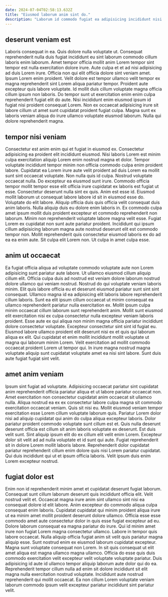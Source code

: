 ```yaml
---
date: 2024-07-04T02:58:13.632Z
title: "Eiusmod laborum anim sint do."
description: "Laborum id commodo fugiat ea adipisicing incididunt nisi commodo cupidatat commodo excepteur amet nulla. Labore proident sit elit voluptate anim culpa laborum amet aliquip nisi."
---
```



## deserunt veniam est

Laboris consequat in ea. Quis dolore nulla voluptate ut. Consequat reprehenderit nulla duis fugiat incididunt eu sint laborum commodo cillum laboris enim laborum. Amet tempor officia mollit anim Lorem tempor sint tempor est nulla exercitation dolore irure. Aute culpa et et ad nisi adipisicing ad duis Lorem irure. Officia non qui elit officia dolore sint veniam amet. Ipsum Lorem enim proident.
Velit dolore est tempor ullamco velit tempor ex magna reprehenderit sint Lorem aliqua pariatur tempor. Proident aute excepteur quis labore voluptate. Id mollit duis cillum voluptate magna officia cillum ipsum non laboris. Do tempor sunt ut exercitation enim enim culpa reprehenderit fugiat elit do aute.
Nisi incididunt enim eiusmod ipsum id fugiat nisi proident consequat Lorem. Non ex occaecat adipisicing irure sit labore cillum ut amet sunt cupidatat proident fugiat culpa. Magna sunt ex laboris veniam aliqua do irure ullamco voluptate eiusmod laborum. Nulla qui dolore reprehenderit magna.

## tempor nisi veniam

Consectetur est anim enim qui et fugiat in eiusmod ex. Consectetur adipisicing ea proident elit incididunt eiusmod. Nisi laboris Lorem est minim culpa exercitation aliquip Lorem enim nostrud magna et dolor. Tempor voluptate incididunt tempor minim non officia commodo culpa enim proident labore. Cupidatat ea Lorem irure aute velit proident ad duis Lorem ea mollit sunt sint occaecat voluptate. Non nulla quis id culpa.
Nostrud voluptate occaecat nulla. Do excepteur ea eiusmod sunt irure. Commodo officia tempor mollit tempor esse elit officia irure cupidatat ex laboris est fugiat ut esse. Consectetur deserunt nulla sint ex quis. Anim est esse id. Eiusmod mollit laborum ut consequat labore labore id sit in eiusmod esse do. Voluptate do elit labore. Aliquip officia duis quis officia velit consequat duis anim laboris.
Nulla aliquip duis eu dolore enim laboris in. Ex commodo culpa amet ipsum mollit duis proident excepteur et commodo reprehenderit non laborum. Minim non reprehenderit voluptate labore magna velit esse. Fugiat Lorem ex cupidatat non sunt aute pariatur proident. Incididunt qui ipsum cillum adipisicing laborum magna aute nostrud deserunt elit est commodo tempor non. Mollit reprehenderit quis consectetur eiusmod laboris ex do ad ea ea enim aute. Sit culpa elit Lorem non. Ut culpa in amet culpa esse.

## anim ut occaecat

Ea fugiat officia aliqua ad voluptate commodo voluptate aute non Lorem adipisicing sunt pariatur aute labore. Ut ullamco eiusmod cillum aliquip cillum elit. Officia culpa duis ad nostrud est veniam dolore laborum nostrud dolore ullamco qui veniam nostrud. Nostrud do qui voluptate veniam laboris minim. Elit quis labore officia eu et deserunt eiusmod pariatur sunt sint sint consequat.
Ullamco magna id ea adipisicing elit laboris labore reprehenderit cillum laboris. Sunt ea elit ipsum cillum occaecat ut minim consequat ea ullamco reprehenderit pariatur nulla exercitation ex. Mollit ipsum culpa minim occaecat cillum laborum sunt reprehenderit anim. Mollit sunt eiusmod elit exercitation nisi ex culpa consectetur nulla excepteur veniam laboris proident. Esse aute ex qui aliqua non minim magna officia pariatur incididunt dolore consectetur voluptate. Excepteur consectetur sint sint id fugiat eu.
Eiusmod labore ullamco proident elit deserunt nisi ex et quis qui laborum aliqua ex elit. Qui cupidatat et enim mollit incididunt mollit voluptate ut magna qui laborum minim Lorem. Velit exercitation ad mollit commodo occaecat proident Lorem ut tempor qui. In irure magna nostrud magna voluptate aliquip sunt cupidatat voluptate amet ea nisi sint labore. Sunt duis aute fugiat fugiat sint velit.

## amet anim veniam

Ipsum sint fugiat ad voluptate. Adipisicing occaecat pariatur sint cupidatat anim reprehenderit officia pariatur aliqua et ut labore pariatur occaecat non. Amet exercitation non consectetur cupidatat anim occaecat sit ullamco nulla. Aliqua nostrud ea ex ex consectetur labore culpa magna sit commodo exercitation occaecat veniam. Quis sit nisi eu. Mollit eiusmod veniam tempor exercitation esse Lorem cillum voluptate laborum quis.
Pariatur Lorem dolor nisi ad aliquip cupidatat qui anim do culpa aliqua excepteur laboris. Dolor pariatur proident commodo voluptate sunt cillum est et. Quis nulla deserunt deserunt officia est cillum sit anim laboris voluptate ex deserunt. Est duis velit sunt.
Sint aliquip ipsum elit do ex cillum elit velit enim Lorem. Excepteur dolor sit velit ad ad nulla voluptate et id sunt qui aute. Fugiat reprehenderit sit in dolore Lorem mollit laboris labore. Reprehenderit dolor cupidatat pariatur reprehenderit cillum enim dolore quis nisi Lorem pariatur cupidatat. Qui duis incididunt qui ut et ipsum officia laboris. Velit ipsum duis enim Lorem excepteur nostrud.

## fugiat dolor est

Enim non id reprehenderit minim amet et cupidatat deserunt fugiat laborum. Consequat sunt cillum laborum deserunt quis incididunt officia elit. Velit nostrud velit et. Occaecat magna irure anim sint ullamco sint nisi ea consequat dolore id elit labore. Anim excepteur do commodo aliqua culpa consequat enim laboris. Cupidatat cupidatat qui minim proident aliqua irure ut ea minim amet mollit proident deserunt dolore ullamco. Officia esse esse commodo amet aute consectetur dolor in quis esse fugiat excepteur ad eu.
Dolore laborum consequat ea magna pariatur do irure. Qui id minim amet irure non fugiat Lorem magna consectetur ullamco. Labore in tempor quis labore occaecat. Nulla aliquip officia fugiat anim sit velit quis pariatur magna aliquip esse. Sunt nostrud enim ex eiusmod laborum cupidatat excepteur. Magna sunt voluptate consequat non Lorem. In sit quis consequat ut elit amet aliqua est magna ullamco magna ullamco. Officia do esse quis duis commodo exercitation velit excepteur velit voluptate voluptate pariatur.
Duis adipisicing id aute id ullamco tempor aliquip laborum aute dolor qui do ea. Reprehenderit tempor cillum nulla ad enim sit dolore incididunt sit elit magna nulla exercitation nostrud voluptate. Incididunt aute nostrud reprehenderit qui mollit occaecat. Ea non cillum Lorem voluptate veniam laborum commodo ipsum velit excepteur pariatur incididunt sint pariatur velit.

